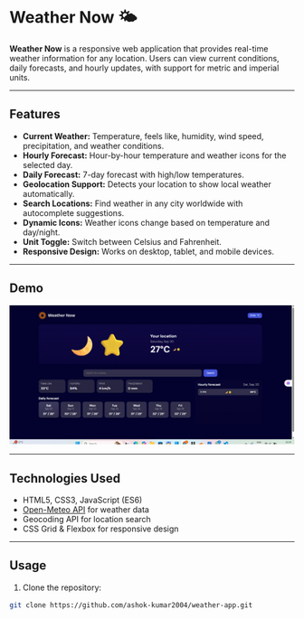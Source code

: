 # Weather Now 🌤️

**Weather Now** is a responsive web application that provides real-time weather information for any location. Users can view current conditions, daily forecasts, and hourly updates, with support for metric and imperial units.  

---

## Features

- **Current Weather:** Temperature, feels like, humidity, wind speed, precipitation, and weather conditions.
- **Hourly Forecast:** Hour-by-hour temperature and weather icons for the selected day.
- **Daily Forecast:** 7-day forecast with high/low temperatures.
- **Geolocation Support:** Detects your location to show local weather automatically.
- **Search Locations:** Find weather in any city worldwide with autocomplete suggestions.
- **Dynamic Icons:** Weather icons change based on temperature and day/night.
- **Unit Toggle:** Switch between Celsius and Fahrenheit.
- **Responsive Design:** Works on desktop, tablet, and mobile devices.

---

## Demo

![Weather App Screenshot](https://github.com/ashok-kumar2004/weather-app/blob/main/Screenshot%202025-09-20%20223454.png)  


---

## Technologies Used

- HTML5, CSS3, JavaScript (ES6)
- [Open-Meteo API](https://open-meteo.com/) for weather data
- Geocoding API for location search
- CSS Grid & Flexbox for responsive design

---

## Usage

1. Clone the repository:

```bash
git clone https://github.com/ashok-kumar2004/weather-app.git
